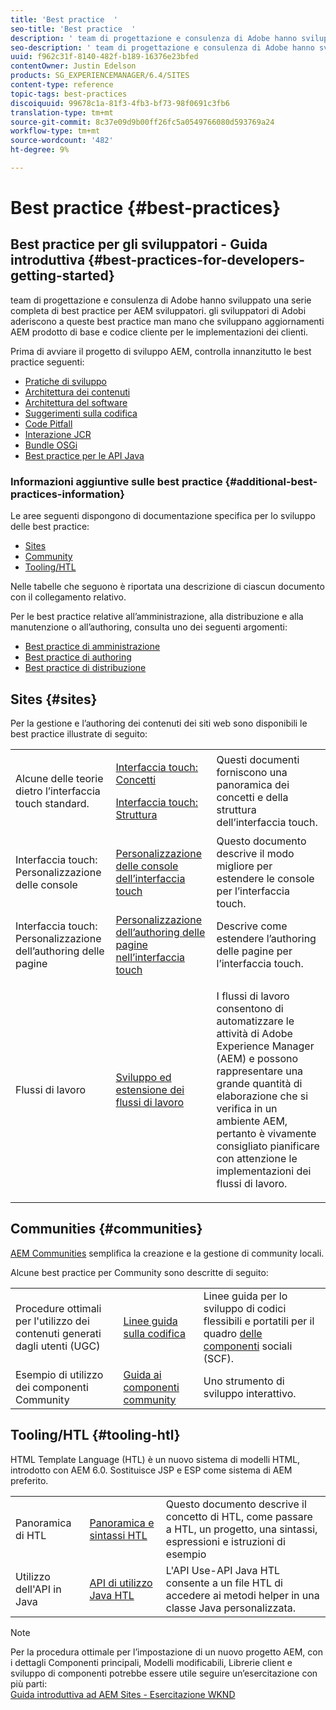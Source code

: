 ```yaml
---
title: 'Best practice  '
seo-title: 'Best practice  '
description: ' team di progettazione e consulenza di Adobe hanno sviluppato una serie completa di best practice per AEM sviluppatori'
seo-description: ' team di progettazione e consulenza di Adobe hanno sviluppato una serie completa di best practice per AEM sviluppatori'
uuid: f962c31f-8140-482f-b189-16376e23bfed
contentOwner: Justin Edelson
products: SG_EXPERIENCEMANAGER/6.4/SITES
content-type: reference
topic-tags: best-practices
discoiquuid: 99678c1a-81f3-4fb3-bf73-98f0691c3fb6
translation-type: tm+mt
source-git-commit: 8c37e09d9b00ff26fc5a0549766080d593769a24
workflow-type: tm+mt
source-wordcount: '482'
ht-degree: 9%

---
```



# Best practice  {#best-practices}

## Best practice per gli sviluppatori - Guida introduttiva {#best-practices-for-developers-getting-started}

 team di progettazione e consulenza di Adobe hanno sviluppato una serie completa di best practice per AEM sviluppatori.  gli sviluppatori di Adobi aderiscono a queste best practice man mano che sviluppano aggiornamenti AEM prodotto di base e codice cliente per le implementazioni dei clienti.

Prima di avviare il progetto di sviluppo AEM, controlla innanzitutto le best practice seguenti:

* [Pratiche di sviluppo](/help/sites-developing/development-practices.md)
* [Architettura dei contenuti](/help/sites-developing/content-architecture.md)
* [Architettura del software](/help/sites-developing/software-architecture.md)
* [Suggerimenti sulla codifica](/help/sites-developing/coding-tips.md)
* [Code Pitfall](/help/sites-developing/code-pitfalls.md)
* [Interazione JCR](/help/sites-developing/jcr-integration.md)
* [Bundle OSGi](/help/sites-developing/osgi-bundles.md)
* [Best practice per le API Java](https://docs.adobe.com/content/help/en/experience-manager-learn/foundation/development/understand-java-api-best-practices.html)

### Informazioni aggiuntive sulle best practice {#additional-best-practices-information}

Le aree seguenti dispongono di documentazione specifica per lo sviluppo delle best practice:

* [Sites](#sites)
* [Community](/help/sites-developing/best-practices.md#communities)
* [Tooling/HTL](/help/sites-developing/best-practices.md#tooling-htl)

Nelle tabelle che seguono è riportata una descrizione di ciascun documento con il collegamento relativo.

Per le best practice relative all’amministrazione, alla distribuzione e alla manutenzione o all’authoring, consulta uno dei seguenti argomenti:

* [Best practice di amministrazione](/help/sites-administering/administer-best-practices.md)
* [Best practice di authoring](/help/sites-authoring/best-practices.md)
* [Best practice di distribuzione](/help/sites-deploying/best-practices.md)

## Sites {#sites}

Per la gestione e l’authoring dei contenuti dei siti web sono disponibili le best practice illustrate di seguito:

<table> 
 <tbody>
  <tr>
   <td>Alcune delle teorie dietro l’interfaccia touch standard.</td> 
   <td><p><a href="/help/sites-developing/touch-ui-concepts.md">Interfaccia touch: Concetti</a></p> <p><a href="/help/sites-developing/touch-ui-structure.md">Interfaccia touch: Struttura</a></p> </td> 
   <td>Questi documenti forniscono una panoramica dei concetti e della struttura dell’interfaccia touch.</td> 
  </tr>
  <tr>
   <td>Interfaccia touch: Personalizzazione delle console </td> 
   <td><a href="/help/sites-developing/customizing-consoles-touch.md">Personalizzazione delle console dell’interfaccia touch</a></td> 
   <td>Questo documento descrive il modo migliore per estendere le console per l’interfaccia touch.</td> 
  </tr>
  <tr>
   <td>Interfaccia touch: Personalizzazione dell’authoring delle pagine</td> 
   <td><a href="/help/sites-developing/customizing-page-authoring-touch.md">Personalizzazione dell’authoring delle pagine nell’interfaccia touch</a></td> 
   <td>Descrive come estendere l’authoring delle pagine per l’interfaccia touch.</td> 
  </tr>
  <tr>
   <td>Flussi di lavoro</td> 
   <td><a href="/help/sites-developing/workflows-best-practices.md">Sviluppo ed estensione dei flussi di lavoro</a></td> 
   <td><p>I flussi di lavoro consentono di automatizzare le attività di Adobe Experience Manager (AEM) e possono rappresentare una grande quantità di elaborazione che si verifica in un ambiente AEM, pertanto è vivamente consigliato pianificare con attenzione le implementazioni dei flussi di lavoro.</p> </td> 
  </tr>
 </tbody>
</table>

## Communities {#communities}

[AEM Communities](/help/communities/overview.md) semplifica la creazione e la gestione di community locali.

Alcune best practice per Community sono descritte di seguito:

|  |  |  |
|---|---|---|
| Procedure ottimali per l&#39;utilizzo dei contenuti generati dagli utenti (UGC) | [Linee guida sulla codifica](/help/communities/code-guide.md) | Linee guida per lo sviluppo di codici flessibili e portatili per il quadro [delle componenti](/help/communities/scf.md) sociali (SCF). |
| Esempio di utilizzo dei componenti Community | [Guida ai componenti community](/help/communities/components-guide.md) | Uno strumento di sviluppo interattivo. |

## Tooling/HTL {#tooling-htl}

HTML Template Language (HTL) è un nuovo sistema di modelli HTML, introdotto con AEM 6.0. Sostituisce JSP e ESP come sistema di AEM preferito.

|  |  |  |
|---|---|---|
| Panoramica di HTL | [Panoramica e sintassi HTL](https://helpx.adobe.com/experience-manager/htl/user-guide.html) | Questo documento descrive il concetto di HTL, come passare a HTL, un progetto, una sintassi, espressioni e istruzioni di esempio |
| Utilizzo dell&#39;API in Java | [API di utilizzo Java HTL](https://helpx.adobe.com/experience-manager/htl/using/use-api.html) | L&#39;API Use-API Java HTL consente a un file HTL di accedere ai metodi helper in una classe Java personalizzata. |

>[!NOTE]
>
>Per la procedura ottimale per l’impostazione di un nuovo progetto AEM, con i dettagli Componenti principali, Modelli modificabili, Librerie client e sviluppo di componenti potrebbe essere utile seguire un’esercitazione con più parti:\
>[Guida introduttiva ad  AEM Sites - Esercitazione WKND](https://helpx.adobe.com/experience-manager/kt/sites/using/getting-started-wknd-tutorial-develop.html)

